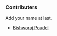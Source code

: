 ### Contributers
Add your name at last.

- [Bishworaj Poudel](https://github.com/bishworajpoudelofficial)
